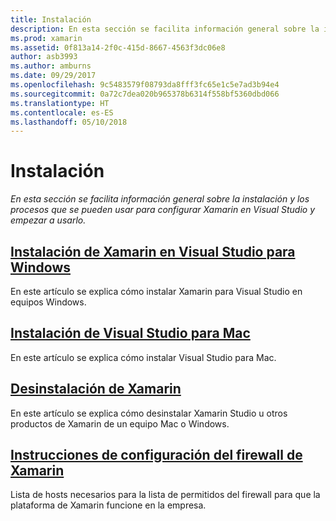 ```yaml
---
title: Instalación
description: En esta sección se facilita información general sobre la instalación y los procesos que se pueden usar para configurar Xamarin en Visual Studio y empezar a usarlo.
ms.prod: xamarin
ms.assetid: 0f813a14-2f0c-415d-8667-4563f3dc06e8
author: asb3993
ms.author: amburns
ms.date: 09/29/2017
ms.openlocfilehash: 9c5483579f08793da8fff3fc65e1c5e7ad3b94e4
ms.sourcegitcommit: 0a72c7dea020b965378b6314f558bf5360dbd066
ms.translationtype: HT
ms.contentlocale: es-ES
ms.lasthandoff: 05/10/2018
---
```

# <a name="installation"></a>Instalación

_En esta sección se facilita información general sobre la instalación y los procesos que se pueden usar para configurar Xamarin en Visual Studio y empezar a usarlo._

##  <a name="installing-xamarin-in-visual-studio-on-windowscross-platformget-startedinstallationwindowsmd"></a>[Instalación de Xamarin en Visual Studio para Windows](~/cross-platform/get-started/installation/windows.md)

En este artículo se explica cómo instalar Xamarin para Visual Studio en equipos Windows.

##  <a name="installing-visual-studio-for-macvisualstudiomacinstallation"></a>[Instalación de Visual Studio para Mac](/visualstudio/mac/installation/)

En este artículo se explica cómo instalar Visual Studio para Mac.

##  <a name="uninstalling-xamarincross-platformget-startedinstallationuninstalling-xamarinmd"></a>[Desinstalación de Xamarin](~/cross-platform/get-started/installation/uninstalling-xamarin.md)

En este artículo se explica cómo desinstalar Xamarin Studio u otros productos de Xamarin de un equipo Mac o Windows.

##  <a name="xamarin-firewall-configuration-instructionsfirewallmd"></a>[Instrucciones de configuración del firewall de Xamarin](firewall.md)

Lista de hosts necesarios para la lista de permitidos del firewall para que la plataforma de Xamarin funcione en la empresa.
